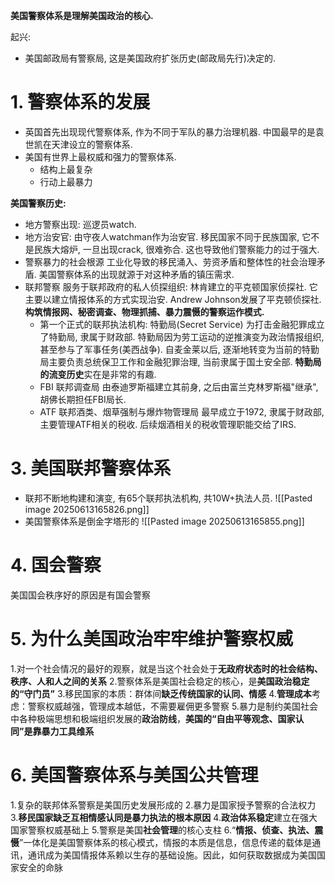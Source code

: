 **美国警察体系是理解美国政治的核心.**

起兴: 
- 美国邮政局有警察局, 这是美国政府扩张历史(邮政局先行)决定的. 
# 1. 警察体系的发展

- 英国首先出现现代警察体系, 作为不同于军队的暴力治理机器. 
	中国最早的是袁世凯在天津设立的警察体系. 
- 美国有世界上最权威和强力的警察体系. 
	- 结构上最复杂
	- 行动上最暴力

**美国警察历史:**
- 地方警察出现: 巡逻员watch.  
- 地方治安官: 由守夜人watchman作为治安官. 
	移民国家不同于民族国家, 它不是民族大熔炉, 一旦出现crack, 很难弥合. 这也导致他们警察能力的过于强大. 
- 警察暴力的社会根源
	工业化导致的移民涌入、劳资矛盾和整体性的社会治理矛盾. 美国警察体系的出现就源于对这种矛盾的镇压需求.  
- 联邦警察
	服务于联邦政府的私人侦探组织: 林肯建立的平克顿国家侦探社. 它主要以建立情报体系的方式实现治安. Andrew Johnson发展了平克顿侦探社. 
	**构筑情报网、秘密调查、物理抓捕、暴力震慑的警察运作模式.** 
	- 第一个正式的联邦执法机构: 特勤局(Secret Service)
		为打击金融犯罪成立了特勤局, 隶属于财政部. 
		特勤局因为劳工运动的逆推演变为政治情报组织, 甚至参与了军事任务(美西战争). 
		自麦金莱以后, 逐渐地转变为当前的特勤局主要负责总统保卫工作和金融犯罪治理, 当前隶属于国土安全部. **特勤局的流变历史**实在是非常的有趣. 
	- FBI 联邦调查局
		由泰迪罗斯福建立其前身, 之后由富兰克林罗斯福"继承", 胡佛长期担任FBI局长. 
	- ATF 联邦酒类、烟草强制与爆炸物管理局
		最早成立于1972, 隶属于财政部, 主要管理ATF相关的税收. 后续烟酒相关的税收管理职能交给了IRS. 

# 3. 美国联邦警察体系
- 联邦不断地构建和演变, 有65个联邦执法机构, 共10W+执法人员. 
![[Pasted image 20250613165826.png]]
- 美国警察体系是倒金字塔形的
![[Pasted image 20250613165855.png]]  

# 4. 国会警察
美国国会秩序好的原因是有国会警察

# 5. 为什么美国政治牢牢维护警察权威
1.对一个社会情况的最好的观察，就是当这个社会处于**无政府状态时的社会结构、秩序、人和人之间的关系**
2.警察体系是美国社会稳定的核心，是**美国政治稳定的“守门员”**
3.移民国家的本质：群体间**缺乏传统国家的认同、情感**
4.**管理成本**考虑：警察权威越强，管理成本越低，不需要雇佣更多警察
5.暴力是制约美国社会中各种极端思想和极端组织发展的**政治防线**，**美国的“自由平等观念、国家认同”是靠暴力工具维系** 


# 6. 美国警察体系与美国公共管理
1.复杂的联邦体系警察是美国历史发展形成的
2.暴力是国家授予警察的合法权力
3.**移民国家缺乏互相情感认同是暴力执法的根本原因** 
4.**政治体系稳定**建立在强大国家警察权威基础上
5.警察是美国**社会管理**的核心支柱
6.“**情报、侦查、执法、震慑**”一体化是美国警察体系的核心模式，情报的本质是信息，信息传递的载体是通讯，通讯成为美国情报体系赖以生存的基础设施。因此，如何获取数据成为美国国家安全的命脉


